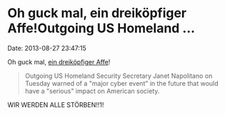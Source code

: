 Oh guck mal, ein dreiköpfiger Affe!Outgoing US Homeland \...
============================================================

Date: 2013-08-27 23:47:15

Oh guck mal, [ein dreiköpfiger
Affe](http://www.rawstory.com/rs/2013/08/27/outgoing-u-s-homeland-security-secretary-janet-napolitano-warns-of-major-cyber-event/)!

> Outgoing US Homeland Security Secretary Janet Napolitano on Tuesday
> warned of a "major cyber event" in the future that would have a
> "serious" impact on American society.

WIR WERDEN ALLE STÖRBEN!!1!
